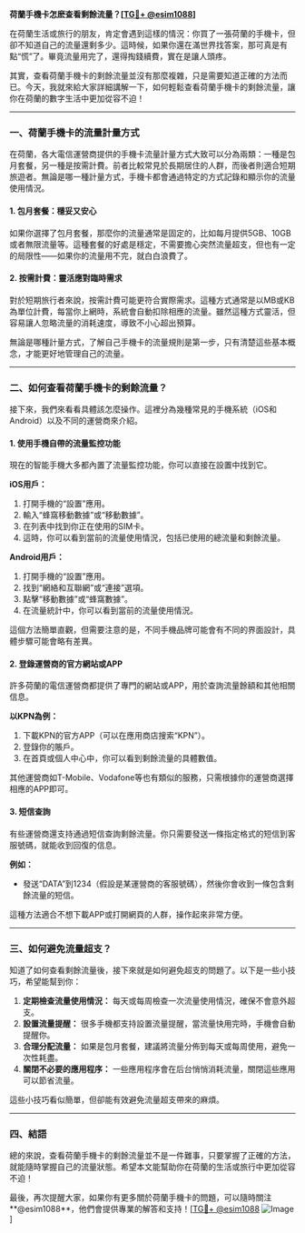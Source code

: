 **荷蘭手機卡怎麽查看剩餘流量？[[TG💪+ @esim1088](https://t.me/s/esim1088)]**

在荷蘭生活或旅行的朋友，肯定會遇到這樣的情況：你買了一張荷蘭的手機卡，但卻不知道自己的流量還剩多少。這時候，如果你還在滿世界找答案，那可真是有點“慌”了。畢竟流量用完了，還得掏錢續費，實在是讓人頭疼。

其實，查看荷蘭手機卡的剩餘流量並沒有那麼複雜，只是需要知道正確的方法而已。今天，我就來給大家詳細講解一下，如何輕鬆查看荷蘭手機卡的剩餘流量，讓你在荷蘭的數字生活中更加從容不迫！

---

### 一、荷蘭手機卡的流量計量方式

在荷蘭，各大電信運營商提供的手機卡流量計量方式大致可以分為兩類：一種是包月套餐，另一種是按需計費。前者比較常見於長期居住的人群，而後者則適合短期旅遊者。無論是哪一種計量方式，手機卡都會通過特定的方式記錄和顯示你的流量使用情況。

#### 1. 包月套餐：穩妥又安心

如果你選擇了包月套餐，那麼你的流量通常是固定的，比如每月提供5GB、10GB或者無限流量等。這種套餐的好處是穩定，不需要擔心突然流量超支，但也有一定的局限性——如果你的流量用不完，就白白浪費了。

#### 2. 按需計費：靈活應對臨時需求

對於短期旅行者來說，按需計費可能更符合實際需求。這種方式通常是以MB或KB為單位計費，每當你上網時，系統會自動扣除相應的流量。雖然這種方式靈活，但容易讓人忽略流量的消耗速度，導致不小心超出預算。

無論是哪種計量方式，了解自己手機卡的流量規則是第一步，只有清楚這些基本概念，才能更好地管理自己的流量。

---

### 二、如何查看荷蘭手機卡的剩餘流量？

接下來，我們來看看具體該怎麼操作。這裡分為幾種常見的手機系統（iOS和Android）以及不同的運營商來介紹。

#### 1. 使用手機自帶的流量監控功能

現在的智能手機大多都內置了流量監控功能，你可以直接在設置中找到它。

**iOS用戶：**

1. 打開手機的“設置”應用。
2. 輸入“蜂窩移動數據”或“移動數據”。
3. 在列表中找到你正在使用的SIM卡。
4. 這時，你可以看到當前的流量使用情況，包括已使用的總流量和剩餘流量。

**Android用戶：**

1. 打開手機的“設置”應用。
2. 找到“網絡和互聯網”或“連接”選項。
3. 點擊“移動數據”或“蜂窩數據”。
4. 在流量統計中，你可以看到當前的流量使用情況。

這個方法簡單直觀，但需要注意的是，不同手機品牌可能會有不同的界面設計，具體步驟可能會略有差異。

#### 2. 登錄運營商的官方網站或APP

許多荷蘭的電信運營商都提供了專門的網站或APP，用於查詢流量餘額和其他相關信息。

**以KPN為例：**

1. 下載KPN的官方APP（可以在應用商店搜索“KPN”）。
2. 登錄你的賬戶。
3. 在首頁或個人中心中，你可以看到剩餘流量的具體數值。

其他運營商如T-Mobile、Vodafone等也有類似的服務，只需根據你的運營商選擇相應的APP即可。

#### 3. 短信查詢

有些運營商還支持通過短信查詢剩餘流量。你只需要發送一條指定格式的短信到客服號碼，就能收到回復的信息。

**例如：**

- 發送“DATA”到1234（假設是某運營商的客服號碼），然後你會收到一條包含剩餘流量的短信。

這種方法適合不想下載APP或打開網頁的人群，操作起來非常方便。

---

### 三、如何避免流量超支？

知道了如何查看剩餘流量後，接下來就是如何避免超支的問題了。以下是一些小技巧，希望能幫到你：

1. **定期檢查流量使用情況：** 每天或每周檢查一次流量使用情況，確保不會意外超支。
2. **設置流量提醒：** 很多手機都支持設置流量提醒，當流量快用完時，手機會自動提醒你。
3. **合理分配流量：** 如果是包月套餐，建議將流量分佈到每天或每周使用，避免一次性耗盡。
4. **關閉不必要的應用程序：** 一些應用程序會在后台悄悄消耗流量，關閉這些應用可以節省流量。

這些小技巧看似簡單，但卻能有效避免流量超支帶來的麻煩。

---

### 四、結語

總的來說，查看荷蘭手機卡的剩餘流量並不是一件難事，只要掌握了正確的方法，就能隨時掌握自己的流量狀態。希望本文能幫助你在荷蘭的生活或旅行中更加從容不迫！

最後，再次提醒大家，如果你有更多關於荷蘭手機卡的問題，可以隨時關注**@esim1088**，他們會提供專業的解答和支持！[[TG💪+ @esim1088](https://t.me/s/esim1088) ![Image](https://i.postimg.cc/4NQfJmqS/Snipaste-2025-05-13-00-14-12.png)]